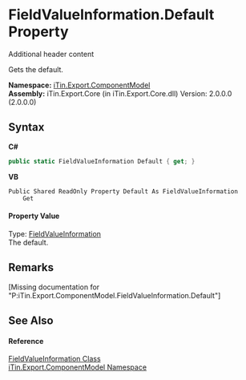 # FieldValueInformation.Default Property 
Additional header content 

Gets the default.

**Namespace:**&nbsp;<a href="N_iTin_Export_ComponentModel">iTin.Export.ComponentModel</a><br />**Assembly:**&nbsp;iTin.Export.Core (in iTin.Export.Core.dll) Version: 2.0.0.0 (2.0.0.0)

## Syntax

**C#**<br />
``` C#
public static FieldValueInformation Default { get; }
```

**VB**<br />
``` VB
Public Shared ReadOnly Property Default As FieldValueInformation
	Get
```


#### Property Value
Type: <a href="T_iTin_Export_ComponentModel_FieldValueInformation">FieldValueInformation</a><br />The default.

## Remarks
\[Missing <remarks> documentation for "P:iTin.Export.ComponentModel.FieldValueInformation.Default"\]

## See Also


#### Reference
<a href="T_iTin_Export_ComponentModel_FieldValueInformation">FieldValueInformation Class</a><br /><a href="N_iTin_Export_ComponentModel">iTin.Export.ComponentModel Namespace</a><br />